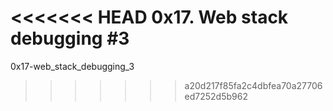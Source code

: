 <<<<<<< HEAD
0x17. Web stack debugging #3
=======
0x17-web_stack_debugging_3
>>>>>>> a20d217f85fa2c4dbfea70a27706ed7252d5b962
